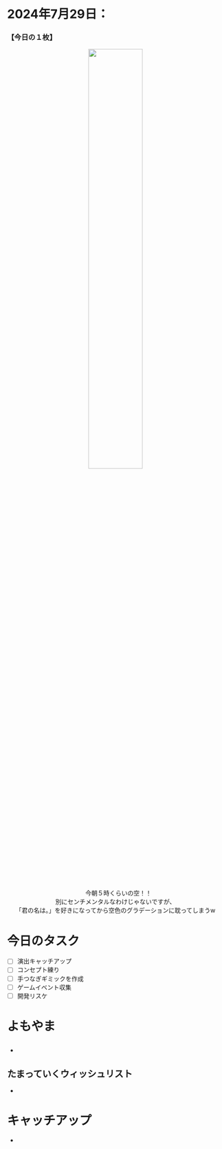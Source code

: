 # 2024年7月29日：
### 【今日の１枚】<br>
<p align="center">
  <img src="https://github.com/user-attachments/assets/7615dd3c-8d8c-43c7-92ea-13a0fa35bb43" width = 50%><br>
 　今朝５時くらいの空！！<br>
   別にセンチメンタルなわけじゃないですが、<br>
  「君の名は。」を好きになってから空色のグラデーションに耽ってしまうw<br>
</p>

# 今日のタスク
- [ ] 演出キャッチアップ
- [ ] コンセプト練り
- [ ] 手つなぎギミックを作成
- [ ] ゲームイベント収集
- [ ] 開発リスケ

# よもやま
## 
- 

## たまっていくウィッシュリスト
- 
# キャッチアップ
- 
